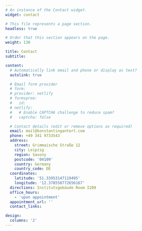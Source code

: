 ```yaml
---
# An instance of the Contact widget.
widget: contact

# This file represents a page section.
headless: true

# Order that this section appears on the page.
weight: 130

title: Contact
subtitle:

content:
  # Automatically link email and phone or display as text?
  autolink: true

  # Email form provider
  # form:
  # provider: netlify
  # formspree:
  #   id:
  # netlify:
  #   # Enable CAPTCHA challenge to reduce spam?
  #   captcha: false

  # Contact details (edit or remove options as required)
  email: mail@konstantingantert.com
  phone: +49 341 9733543
  address:
    street: Grimmaische Straße 12
    city: Leipzig
    region: Saxony
    postcode: '04109'
    country: Germany
    country_code: DE
  coordinates:
    latitude: '51.33953147119495'
    longitude: '12.378558772656167'
  directions: Institutsgebäude Room I209
  office_hours:
    - 'upon appointment'
  appointment_url: ''
  contact_links:

design:
  columns: '2'
---
```

